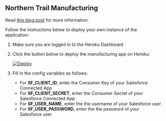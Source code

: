 ## Northern Trail Manufacturing

Read [this blog post]() for more information.

Follow the instructions below to deploy your own instance of the application:

1. Make sure you are logged in to the Heroku Dashboard
1. Click the button below to deploy the manufacturing app on Heroku:

   [![Deploy](https://www.herokucdn.com/deploy/button.png)](https://heroku.com/deploy)

1. Fill in the config variables as follows:
   - For **SF_CLIENT_ID**, enter the Consumer Key of your Salesforce Connected App
   - For **SF_CLIENT_SECRET**, enter the Consumer Secret of your Salesforce Connected App
   - For **SF_USER_NAME**, enter the the username of your Salesforce user
   - For **SF_USER_PASSWORD**, enter the the password of your Salesforce user

